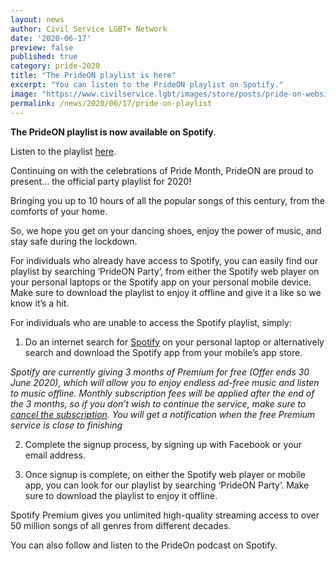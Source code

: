 ```yaml
---
layout: news
author: Civil Service LGBT+ Network
date: '2020-06-17'
preview: false
published: true
category: pride-2020
title: "The PrideON playlist is here"
excerpt: "You can listen to the PrideON playlist on Spotify."
image: "https://www.civilservice.lgbt/images/store/posts/pride-on-website.png"
permalink: /news/2020/06/17/pride-on-playlist
---
```


**The PrideON playlist is now available on Spotify**. 

Listen to the playlist [here](https://open.spotify.com/playlist/0fHdk252vo7iqnjdEL8ZAV?si=PX5A61e9RICzTC7Ij_nbJw). 

Continuing on with the celebrations of Pride Month, PrideON are proud to present… the official party playlist for 2020!

Bringing you up to 10 hours of all the popular songs of this century, from the comforts of your home.

So, we hope you get on your dancing shoes, enjoy the power of music, and stay safe during the lockdown.

For individuals who already have access to Spotify, you can easily find our playlist by searching ‘PrideON Party’, from either the Spotify web player on your personal laptops or the Spotify app on your personal mobile device. Make sure to download the playlist to enjoy it offline and give it a like so we know it’s a hit.

For individuals who are unable to access the Spotify playlist, simply:

1.	Do an internet search for [Spotify](https://www.spotify.com/uk/) on your personal laptop or alternatively search and download the Spotify app from your mobile’s app store.

*Spotify are currently giving 3 months of Premium for free (Offer ends 30 June 2020), which will allow you to enjoy endless ad-free music and listen to music offline. Monthly subscription fees will be applied after the end of the 3 months, so if you don’t wish to continue the service, make sure to [cancel the subscription](https://support.spotify.com/uk/account_payment_help/payment_help/how-to-cancel-your-subscription/). You will get a notification when the free Premium service is close to finishing*

2.	Complete the signup process, by signing up with Facebook or your email address.

3.	Once signup is complete, on either the Spotify web player or mobile app, you can look for our playlist by searching ‘PrideON Party’. Make sure to download the playlist to enjoy it offline.

Spotify Premium gives you unlimited high-quality streaming access to over 50 million songs of all genres from different decades.

You can also follow and listen to the PrideOn podcast on Spotify.

